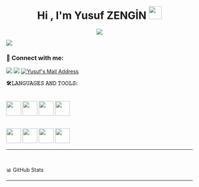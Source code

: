 


 <h1 align="center">Hi , I'm Yusuf ZENGİN <img src="https://media.giphy.com/media/hvRJCLFzcasrR4ia7z/giphy.gif" width="35">   </h1>
<p align="center">
   <a href="https://github.com/yusufzng1n"><img src="https://readme-typing-svg.herokuapp.com?color=%23F70C0C&lines=Welcome+To+My+World++;Don't+Repeat+Yourself&center=true&width=500&height=50"></a>
</p>

<img src="https://komarev.com/ghpvc/?username=yusufzng1n&color=blue&style=for-the-badge">
 
### 📩 Connect with me:
 <a href="https://www.youtube.com/channel/UCkOkVQFjxDOX9DY6YrQ56Bw" target="_blank"><img src="https://img.shields.io/youtube/channel/subscribers/UCkOkVQFjxDOX9DY6YrQ56Bw?label=Youtube%20Kanal%C4%B1m&style=for-the-badge" target="_blank"></a>
  <a href="https://www.linkedin.com/in/yusuf-zengin-5043801b6/" target="_blank"><img src="https://img.shields.io/badge/LinkedIn-0077B5?style=for-the-badge&logo=linkedin&logoColor=white" target="_blank"></a>
  <a href="mailto:yusufzngnx@gmail.com" target="_blank" rel="nofollow"><img alt="Yusuf's Mail Address" src="https://img.shields.io/badge/Gmail-D14836?style=for-the-badge&logo=gmail&logoColor=white" /></a>
  
  
**🛠𝙻𝙰𝙽𝙶𝚄𝙰𝙶𝙴𝚂 𝙰𝙽𝙳 𝚃𝙾𝙾𝙻𝚂:**  
<br/>
<br/>
<code><img height="40" width="40" src="https://cdn.icon-icons.com/icons2/2415/PNG/512/csharp_original_logo_icon_146578.png"></code>
<code><img height="40" width="40" src="https://cdn-icons-png.flaticon.com/512/337/337953.png"></code>
<code><img height="40" width="40" src="https://cdn-icons-png.flaticon.com/512/1051/1051277.png"></code>
<code><img height="40" width="40" src="https://cdn.iconscout.com/icon/free/png-256/css-131-722685.png"></code>

<br/>
<code><img height="40" width="40" src="https://img.icons8.com/color/452/visual-studio.png"></code>
<code><img height="40" width="40" src="https://img.icons8.com/color/452/visual-studio-code-2019.png"></code>
<code><img height="40" width="40" src="https://cdn-icons-png.flaticon.com/512/5968/5968306.png"></code>
<code><img height="40" width="40" src="https://cdn-icons-png.flaticon.com/512/733/733609.png"></code>



 ---
<br>

📊 GitHub Stats

<p align="center">
  <p>
    <a href="https://github.com/yusufzng1n" target="_blank">
    </a>
    </p>
</p>

---
  
<!--
**yusufzng1n/yusufzng1n** is a ✨ _special_ ✨ repository because its `README.md` (this file) appears on your GitHub profile.
Here are some ideas to get you started:
- 🔭 I’m currently working on ...
- 🌱 I’m currently learning ...
- 👯 I’m looking to collaborate on ...
- 🤔 I’m looking for help with ...
- 💬 Ask me about ...
- 📫 How to reach me: ...
- 😄 Pronouns: ...
- ⚡ Fun fact: ...
-->

